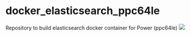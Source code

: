 # docker_elasticsearch_ppc64le
Repository to build elasticsearch docker container for Power (ppc64le)
[![](https://images.microbadger.com/badges/image/schabrolles/docker_elasticsearch_ppc64le.svg)](https://microbadger.com/images/schabrolles/docker_elasticsearch_ppc64le "Get your own image badge on microbadger.com")
